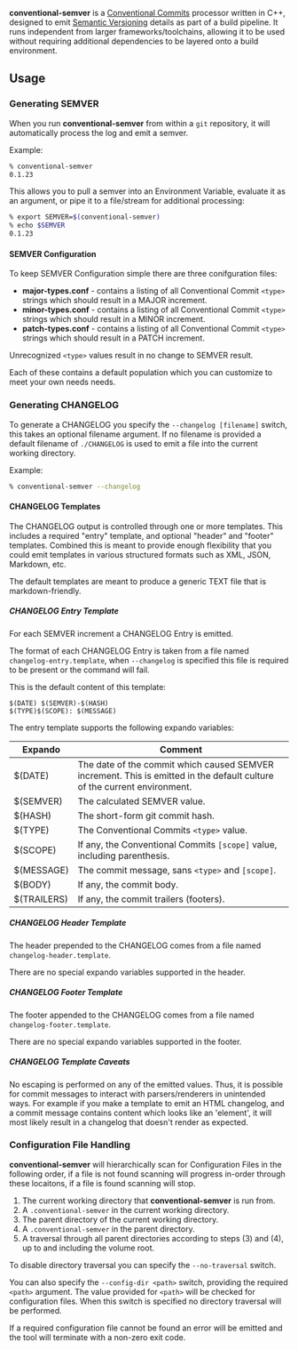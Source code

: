 
**conventional-semver** is a [Conventional Commits](https://www.conventionalcommits.org/) processor written in C++, designed to emit [Semantic Versioning]() details as part of a build pipeline. It runs independent from larger frameworks/toolchains, allowing it to be used without requiring additional dependencies to be layered onto a build environment.

## Usage

### Generating SEMVER

When you run **conventional-semver** from within a `git` repository, it will automatically process the log and emit a semver.

Example:

```bash
% conventional-semver
0.1.23
```

This allows you to pull a semver into an Environment Variable, evaluate it as an argument, or pipe it to a file/stream for additional processing:

```bash
% export SEMVER=$(conventional-semver)
% echo $SEMVER
0.1.23
```

#### SEMVER Configuration

To keep SEMVER Configuration simple there are three conifguration files:

- **major-types.conf** - contains a listing of all Conventional Commit `<type>` strings which should result in a MAJOR increment.
- **minor-types.conf** - contains a listing of all Conventional Commit `<type>` strings which should result in a MINOR increment.
- **patch-types.conf** - contains a listing of all Conventional Commit `<type>` strings which should result in a PATCH increment.

Unrecognized `<type>` values result in no change to SEMVER result.

Each of these contains a default population which you can customize to meet your own needs needs.

### Generating CHANGELOG

To generate a CHANGELOG you specify the `--changelog [filename]` switch, this takes an optional filename argument. If no filename is provided a default filename of `./CHANGELOG` is used to emit a file into the current working directory.

Example:

```bash
% conventional-semver --changelog
```

#### CHANGELOG Templates

The CHANGELOG output is controlled through one or more templates. This includes a required "entry" template, and optional "header" and "footer" templates. Combined this is meant to provide enough flexibility that you could emit templates in various structured formats such as XML, JSON, Markdown, etc.

The default templates are meant to produce a generic TEXT file that is markdown-friendly.

##### CHANGELOG Entry Template

For each SEMVER increment a CHANGELOG Entry is emitted.

The format of each CHANGELOG Entry is taken from a file named `changelog-entry.template`, when `--changelog` is specified this file is required to be present or the command will fail.

This is the default content of this template:

```text
$(DATE) $(SEMVER)-$(HASH)
$(TYPE)$(SCOPE): $(MESSAGE)
```

The entry template supports the following expando variables:

| Expando | Comment |
|-|-|
| $(DATE) | The date of the commit which caused SEMVER increment. This is emitted in the default culture of the current environment. |
| $(SEMVER) | The calculated SEMVER value. |
| $(HASH) | The short-form git commit hash. |
| $(TYPE) | The Conventional Commits `<type>` value. |
| $(SCOPE) | If any, the Conventional Commits `[scope]` value, including parenthesis. |
| $(MESSAGE) | The commit message, sans `<type>` and `[scope]`. |
| $(BODY) | If any, the commit body. |
| $(TRAILERS) | If any, the commit trailers (footers). |

##### CHANGELOG Header Template

The header prepended to the CHANGELOG comes from a file named `changelog-header.template`.

There are no special expando variables supported in the header.

##### CHANGELOG Footer Template

The footer appended to the CHANGELOG comes from a file named `changelog-footer.template`.

There are no special expando variables supported in the footer.

##### CHANGELOG Template Caveats

No escaping is performed on any of the emitted values. Thus, it is possible for commit messages to interact with parsers/renderers in unintended ways. For example if you make a template to emit an HTML changelog, and a commit message contains content which looks like an 'element', it will most likely result in a changelog that doesn't render as expected.

### Configuration File Handling

**conventional-semver** will hierarchically scan for Configuration Files in the following order, if a file is not found scanning will progress in-order through these locaitons, if a file is found scanning will stop.

1. The current working directory that **conventional-semver** is run from.
2. A `.conventional-semver` in the current working directory.
3. The parent directory of the current working directory.
4. A `.conventional-semver` in the parent directory.
5. A traversal through all parent directories according to steps (3) and (4), up to and including the volume root.

To disable directory traversal you can specify the `--no-traversal` switch.

You can also specify the `--config-dir <path>` switch, providing the required `<path>` argument. The value provided for `<path>` will be checked for configuration files. When this switch is specified no directory traversal will be performed.

If a required configuration file cannot be found an error will be emitted and the tool will terminate with a non-zero exit code.

